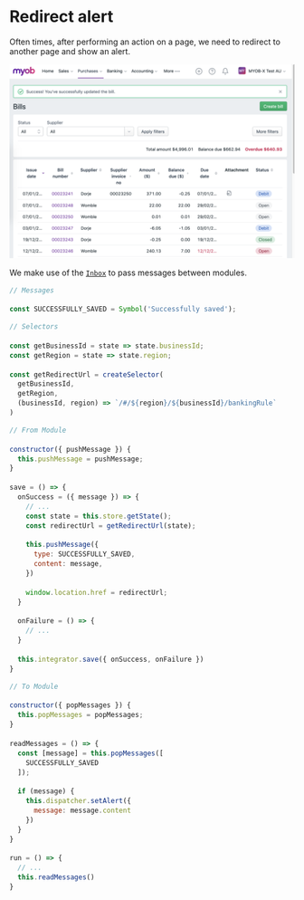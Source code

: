 # Redirect alert

Often times, after performing an action on a page, we need to redirect to another page and show an alert.

![Redirect Alert](images/redirect-alert.png)

We make use of the [`Inbox`](../../specifics/Inbox.md) to pass messages between modules.

```js
// Messages

const SUCCESSFULLY_SAVED = Symbol('Successfully saved');
```

```js
// Selectors

const getBusinessId = state => state.businessId;
const getRegion = state => state.region;

const getRedirectUrl = createSelector(
  getBusinessId,
  getRegion,
  (businessId, region) => `/#/${region}/${businessId}/bankingRule`
)
```

```js
// From Module

constructor({ pushMessage }) {
  this.pushMessage = pushMessage;
}

save = () => {
  onSuccess = ({ message }) => {
    // ...
    const state = this.store.getState();
    const redirectUrl = getRedirectUrl(state);

    this.pushMessage({
      type: SUCCESSFULLY_SAVED,
      content: message,
    })

    window.location.href = redirectUrl;
  }

  onFailure = () => {
    // ...
  }

  this.integrator.save({ onSuccess, onFailure })
}
```

```js
// To Module

constructor({ popMessages }) {
  this.popMessages = popMessages;
}

readMessages = () => {
  const [message] = this.popMessages([
    SUCCESSFULLY_SAVED
  ]);

  if (message) {
    this.dispatcher.setAlert({
      message: message.content
    })
  }
}

run = () => {
  // ...
  this.readMessages()
}
```
